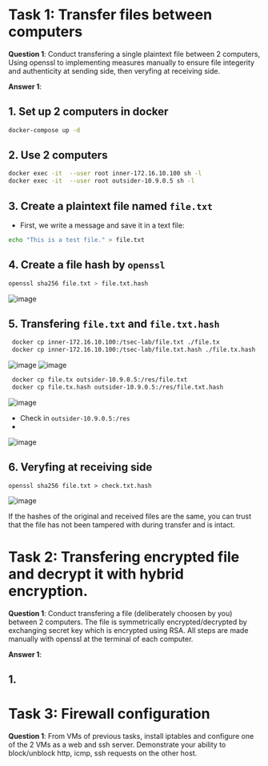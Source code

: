 # Task 1: Transfer files between computers  
**Question 1**: 
Conduct transfering a single plaintext file between 2 computers, 
Using openssl to implementing measures manually to ensure file integerity and authenticity at sending side, 
then veryfing at receiving side. 

**Answer 1**:

## 1. Set up 2 computers in docker 

```bash
docker-compose up -d
```

## 2. Use 2 computers

```bash
docker exec -it  --user root inner-172.16.10.100 sh -l
docker exec -it  --user root outsider-10.9.0.5 sh -l
```

## 3. Create a plaintext file named `file.txt`
* First, we write a message and save it in a text file:
```bash
echo "This is a test file." > file.txt
```

## 4. Create a file hash by `openssl`

```bash
openssl sha256 file.txt > file.txt.hash
```
![image](https://github.com/user-attachments/assets/3a8d2523-ebd7-4c9f-ae76-b87c83c3c980)


## 5. Transfering `file.txt` and `file.txt.hash`

```bash
 docker cp inner-172.16.10.100:/tsec-lab/file.txt ./file.tx
 docker cp inner-172.16.10.100:/tsec-lab/file.txt.hash ./file.tx.hash
```
![image](https://github.com/user-attachments/assets/10fa66d5-c3e1-46b6-b222-1b2584ac01e1)
![image](https://github.com/user-attachments/assets/c98f1d7b-029a-49de-8d06-42d16d169571)


```bash
 docker cp file.tx outsider-10.9.0.5:/res/file.txt
 docker cp file.tx.hash outsider-10.9.0.5:/res/file.txt.hash
```
![image](https://github.com/user-attachments/assets/2dc2584f-01dd-4f86-bef2-4a47881bf1c8)

- Check in `outsider-10.9.0.5:/res`
- 
![image](https://github.com/user-attachments/assets/5daf53b8-722f-487c-8d67-5af18d240765)

## 6.  Veryfing at receiving side

```
openssl sha256 file.txt > check.txt.hash
```

![image](https://github.com/user-attachments/assets/0d0908c0-5057-4797-8c28-6e963adafe49)

 If the hashes of the original and received files are the same, you can trust that the file has not been tampered with during transfer and is intact.
 
# Task 2: Transfering encrypted file and decrypt it with hybrid encryption. 
**Question 1**:
Conduct transfering a file (deliberately choosen by you) between 2 computers. 
The file is symmetrically encrypted/decrypted by exchanging secret key which is encrypted using RSA. 
All steps are made manually with openssl at the terminal of each computer.

**Answer 1**:

## 1. 

# Task 3: Firewall configuration
**Question 1**:
From VMs of previous tasks, install iptables and configure one of the 2 VMs as a web and ssh server. Demonstrate your ability to block/unblock http, icmp, ssh requests on the other host.

